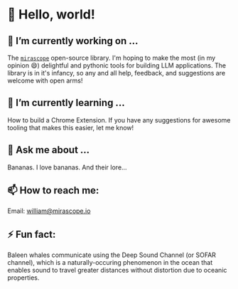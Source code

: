 # 🚀 Hello, world!

## 🔭 I’m currently working on ...

The [`mirascope`](https://github.com/Mirascope/mirascope) open-source library. I'm hoping to make the most (in my opinion :smile:) delightful and pythonic tools for building LLM applications. The library is in it's infancy, so any and all help, feedback, and suggestions are welcome with open arms!

## 🌱 I’m currently learning ...

How to build a Chrome Extension. If you have any suggestions for awesome tooling that makes this easier, let me know!

## 💬 Ask me about ...

Bananas. I love bananas. And their lore...

## 📫 How to reach me:

Email: william@mirascope.io

## ⚡ Fun fact:

Baleen whales communicate using the Deep Sound Channel (or SOFAR channel), which is a naturally-occuring phenomenon in the ocean that enables sound to travel greater distances without distortion due to oceanic properties.

